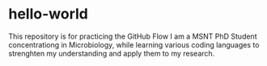 # hello-world
This repository is for practicing the GitHub Flow
I am a MSNT PhD Student concentrationg in Microbiology, while learning various coding languages to strenghten my understanding and apply them to my research. 
